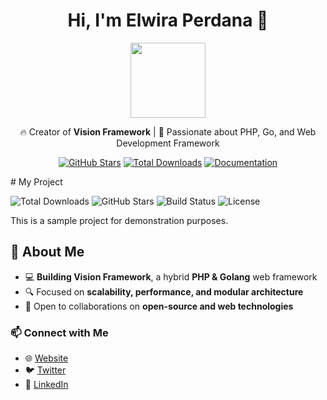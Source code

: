 <h1 align="center">Hi, I'm Elwira Perdana 👋</h1>

<p align="center"  style="border-radius:50%;">
    <img src="https://instagram.fdps3-1.fna.fbcdn.net/v/t51.2885-19/452387577_495353923027343_5260241998896494172_n.jpg?stp=dst-jpg_s320x320_tt6&_nc_ht=instagram.fdps3-1.fna.fbcdn.net&_nc_cat=111&_nc_ohc=1y88EDhw8rsQ7kNvgFqi7o-&_nc_gid=5acdf5f37c9a4a20a7d6660876071dbc&edm=AOQ1c0wBAAAA&ccb=7-5&oh=00_AYDZwr11NslmFlsqmfpoGmy5mqZv9v5wuvd-cCM_94aYfQ&oe=67A0FF6B&_nc_sid=8b3546" width="120">
</p>

<p align="center">
  🔥 Creator of <b>Vision Framework</b> | 🚀 Passionate about PHP, Go, and Web Development Framework
</p>

<p align="center">
    <a href="https://github.com/vision-serve/vision"><img src="https://img.shields.io/github/stars/vision-serve/vision?style=social" alt="GitHub Stars"></a>
    <a href="https://packagist.org/packages/vision-serve/vision"><img src="https://img.shields.io/packagist/dt/vision-serve/vision.svg" alt="Total Downloads"></a>
    <a href="https://visioniconic.com/docs"><img src="https://img.shields.io/badge/docs-Vision%20Framework-blue" alt="Documentation"></a>
</p>
# My Project

![Total Downloads](https://img.shields.io/packagist/dt/vision-serve/vision.svg)
![GitHub Stars](https://img.shields.io/github/stars/vision-serve/vision?style=social)
![Build Status](https://img.shields.io/travis/vision-serve/vision.svg)
![License](https://img.shields.io/github/license/vision-serve/vision)

This is a sample project for demonstration purposes.

## 🚀 About Me  
- 💻 **Building Vision Framework**, a hybrid **PHP & Golang** web framework  
- 🔍 Focused on **scalability, performance, and modular architecture**  
- 📢 Open to collaborations on **open-source and web technologies**  

### 📫 **Connect with Me**  
- 🌐 [Website](https://visioniconic.com)  
- 🐦 [Twitter](https://twitter.com/visionserve)  
- 📘 [LinkedIn](https://linkedin.com/in/visionserve)  
